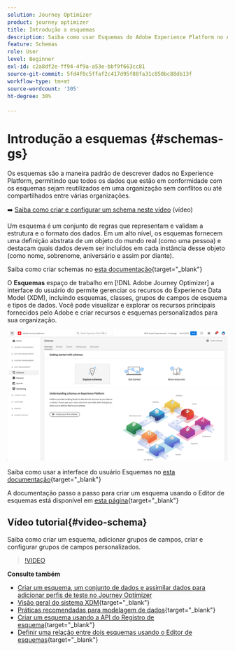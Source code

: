 ```yaml
---
solution: Journey Optimizer
product: journey optimizer
title: Introdução a esquemas
description: Saiba como usar Esquemas do Adobe Experience Platform no Adobe Journey Optimizer
feature: Schemas
role: User
level: Beginner
exl-id: c2a8df2e-ff94-4f9a-a53e-bbf9f663cc81
source-git-commit: 5fd4f8c5ffaf2c417d95f88fa31c850bc88db13f
workflow-type: tm+mt
source-wordcount: '305'
ht-degree: 30%

---
```


# Introdução a esquemas {#schemas-gs}

Os esquemas são a maneira padrão de descrever dados no Experience Platform, permitindo que todos os dados que estão em conformidade com os esquemas sejam reutilizados em uma organização sem conflitos ou até compartilhados entre várias organizações.

➡️ [Saiba como criar e configurar um schema neste vídeo](#video-schema) (vídeo)

Um esquema é um conjunto de regras que representam e validam a estrutura e o formato dos dados. Em um alto nível, os esquemas fornecem uma definição abstrata de um objeto do mundo real (como uma pessoa) e destacam quais dados devem ser incluídos em cada instância desse objeto (como nome, sobrenome, aniversário e assim por diante).

Saiba como criar schemas no [esta documentação](https://experienceleague.adobe.com/docs/experience-platform/xdm/schema/composition.html?lang=pt-BR){target="_blank"}

O **Esquemas** espaço de trabalho em [!DNL Adobe Journey Optimizer] a interface do usuário do permite gerenciar os recursos do Experience Data Model (XDM), incluindo esquemas, classes, grupos de campos de esquema e tipos de dados. Você pode visualizar e explorar os recursos principais fornecidos pelo Adobe e criar recursos e esquemas personalizados para sua organização.

![](assets/schemas-home.png)

Saiba como usar a interface do usuário Esquemas no [esta documentação](https://experienceleague.adobe.com/docs/experience-platform/xdm/ui/overview.html){target="_blank"}

A documentação passo a passo para criar um esquema usando o Editor de esquemas está disponível em [esta página](https://experienceleague.adobe.com/docs/experience-platform/xdm/tutorials/create-schema-ui.html?lang=pt-BR){target="_blank"}


## Vídeo tutorial{#video-schema}

Saiba como criar um esquema, adicionar grupos de campos, criar e configurar grupos de campos personalizados.

>[!VIDEO](https://video.tv.adobe.com/v/334461?quality=12)

**Consulte também**

* [Criar um esquema, um conjunto de dados e assimilar dados para adicionar perfis de teste no Journey Optimizer](../segment/creating-test-profiles.md)
* [Visão geral do sistema XDM](https://experienceleague.adobe.com/docs/experience-platform/xdm/home.html?lang=pt-BR){target="_blank"}
* [Práticas recomendadas para modelagem de dados](https://experienceleague.adobe.com/docs/experience-platform/xdm/schema/best-practices.html){target="_blank"}
* [Criar um esquema usando a API do Registro de esquema](https://experienceleague.adobe.com/docs/experience-platform/xdm/tutorials/create-schema-api.html){target="_blank"}
* [Definir uma relação entre dois esquemas usando o Editor de esquemas](https://experienceleague.adobe.com/docs/experience-platform/xdm/tutorials/relationship-ui.html){target="_blank"}
